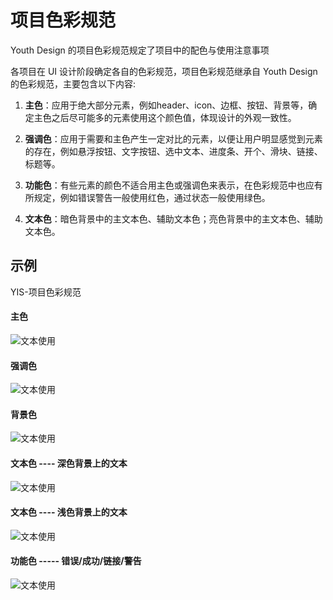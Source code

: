 # 项目色彩规范

Youth Design 的项目色彩规范规定了项目中的配色与使用注意事项

各项目在 UI 设计阶段确定各自的色彩规范，项目色彩规范继承自 Youth Design 的色彩规范，主要包含以下内容:

1. **主色**：应用于绝大部分元素，例如header、icon、边框、按钮、背景等，确定主色之后尽可能多的元素使用这个颜色值，体现设计的外观一致性。

2. **强调色**：应用于需要和主色产生一定对比的元素，以便让用户明显感觉到元素的存在，例如悬浮按钮、文字按钮、选中文本、进度条、开个、滑块、链接、标题等。

3. **功能色**：有些元素的颜色不适合用主色或强调色来表示，在色彩规范中也应有所规定，例如错误警告一般使用红色，通过状态一般使用绿色。

4. **文本色**：暗色背景中的主文本色、辅助文本色；亮色背景中的主文本色、辅助文本色。

## 示例

YIS-项目色彩规范

<div class="imgblock">
    <div class="sm">
        <h4>主色</h4>
        <img src="https://ws1.sinaimg.cn/large/b0b365f5ly1frzall9mfkj20jy08iq39.jpg" alt="文本使用" />
    </div>
    <div class="sm">
        <h4>强调色</h4>
         <img src="https://ws1.sinaimg.cn/large/b0b365f5ly1frzam2g7tbj20jy08ijrq.jpg" alt="文本使用" />
    </div>
    <div class="sm">
        <h4>背景色</h4>
        <img src="https://ws1.sinaimg.cn/large/b0b365f5ly1frzamhee12j20k402uaa2.jpg" alt="文本使用" />
    </div>
</div>
<div>

<div class="imgblock">
    <div class="sm">
        <h4>文本色 ---- 深色背景上的文本</h4>
        <img src="https://ws1.sinaimg.cn/large/b0b365f5ly1frzan7sv4fj20f208i3z1.jpg" alt="文本使用" />
    </div>
    <div class="sm">
        <h4>文本色 ---- 浅色背景上的文本</h4>
         <img src="https://ws1.sinaimg.cn/large/b0b365f5ly1frzcz4dlrij20ki0bggmb.jpg" alt="文本使用" />
    </div>
</div>

<div class="imgblock">
    <div class="sm">
        <h4>功能色 ----- 错误/成功/链接/警告</h4>
        <img src="https://ws1.sinaimg.cn/large/b0b365f5ly1frzckptkopj20tg06qt97.jpg" alt="文本使用" />
    </div>
</div>

<!-- <div class="imgblock">
    <div class="sm">
        <h4>四大业务线识别色</h4>
        <img src="https://ws1.sinaimg.cn/large/b0b365f5ly1frzcm3feygj20te06qq3i.jpg" alt="文本使用" />
    </div>
</div> -->
